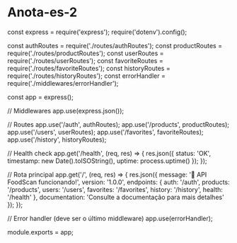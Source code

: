 # Anota-es-2
const express = require('express');
require('dotenv').config();

const authRoutes = require('./routes/authRoutes');
const productRoutes = require('./routes/productRoutes');
const userRoutes = require('./routes/userRoutes');
const favoriteRoutes = require('./routes/favoriteRoutes');
const historyRoutes = require('./routes/historyRoutes');
const errorHandler = require('./middlewares/errorHandler');

const app = express();

// Middlewares
app.use(express.json());

// Routes
app.use('/auth', authRoutes);
app.use('/products', productRoutes);
app.use('/users', userRoutes);
app.use('/favorites', favoriteRoutes);
app.use('/history', historyRoutes);

// Health check
app.get('/health', (req, res) => {
  res.json({ 
    status: 'OK', 
    timestamp: new Date().toISOString(),
    uptime: process.uptime()
  });
});

// Rota principal
app.get('/', (req, res) => {
  res.json({ 
    message: '🚀 API FoodScan funcionando!',
    version: '1.0.0',
    endpoints: {
      auth: '/auth',
      products: '/products',
      users: '/users',
      favorites: '/favorites',
      history: '/history',
      health: '/health'
    },
    documentation: 'Consulte a documentação para mais detalhes'
  });
});

// Error handler (deve ser o último middleware)
app.use(errorHandler);

module.exports = app;
